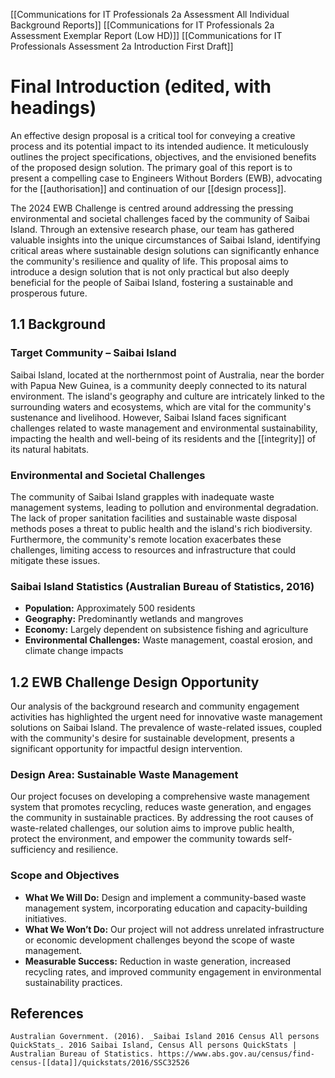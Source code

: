 [[Communications for IT Professionals 2a Assessment All Individual Background Reports]]
[[Communications for IT Professionals 2a Assessment Exemplar Report (Low HD)]]
[[Communications for IT Professionals Assessment 2a Introduction First Draft]]
# Final Introduction (edited, with headings)
An effective design proposal is a critical tool for conveying a creative process and its potential impact to its intended audience. It meticulously outlines the project specifications, objectives, and the envisioned benefits of the proposed design solution. The primary goal of this report is to present a compelling case to Engineers Without Borders (EWB), advocating for the [[authorisation]] and continuation of our [[design process]]. 

The 2024 EWB Challenge is centred around addressing the pressing environmental and societal challenges faced by the community of Saibai Island. Through an extensive research phase, our team has gathered valuable insights into the unique circumstances of Saibai Island, identifying critical areas where sustainable design solutions can significantly enhance the community's resilience and quality of life. This proposal aims to introduce a design solution that is not only practical but also deeply beneficial for the people of Saibai Island, fostering a sustainable and prosperous future.

## 1.1 Background

### Target Community – Saibai Island

Saibai Island, located at the northernmost point of Australia, near the border with Papua New Guinea, is a community deeply connected to its natural environment. The island's geography and culture are intricately linked to the surrounding waters and ecosystems, which are vital for the community's sustenance and livelihood. However, Saibai Island faces significant challenges related to waste management and environmental sustainability, impacting the health and well-being of its residents and the [[integrity]] of its natural habitats.

### Environmental and Societal Challenges

The community of Saibai Island grapples with inadequate waste management systems, leading to pollution and environmental degradation. The lack of proper sanitation facilities and sustainable waste disposal methods poses a threat to public health and the island's rich biodiversity. Furthermore, the community's remote location exacerbates these challenges, limiting access to resources and infrastructure that could mitigate these issues.

### Saibai Island Statistics (Australian Bureau of Statistics, 2016)

- **Population:** Approximately 500 residents
- **Geography:** Predominantly wetlands and mangroves
- **Economy:** Largely dependent on subsistence fishing and agriculture
- **Environmental Challenges:** Waste management, coastal erosion, and climate change impacts

## 1.2 EWB Challenge Design Opportunity

Our analysis of the background research and community engagement activities has highlighted the urgent need for innovative waste management solutions on Saibai Island. The prevalence of waste-related issues, coupled with the community's desire for sustainable development, presents a significant opportunity for impactful design intervention.

### Design Area: Sustainable Waste Management

Our project focuses on developing a comprehensive waste management system that promotes recycling, reduces waste generation, and engages the community in sustainable practices. By addressing the root causes of waste-related challenges, our solution aims to improve public health, protect the environment, and empower the community towards self-sufficiency and resilience.

### Scope and Objectives

- **What We Will Do:** Design and implement a community-based waste management system, incorporating education and capacity-building initiatives.
- **What We Won’t Do:** Our project will not address unrelated infrastructure or economic development challenges beyond the scope of waste management.
- **Measurable Success:** Reduction in waste generation, increased recycling rates, and improved community engagement in environmental sustainability practices.

## References
```
Australian Government. (2016). _Saibai Island 2016 Census All persons QuickStats_. 2016 Saibai Island, Census All persons QuickStats | Australian Bureau of Statistics. https://www.abs.gov.au/census/find-census-[[data]]/quickstats/2016/SSC32526
```


